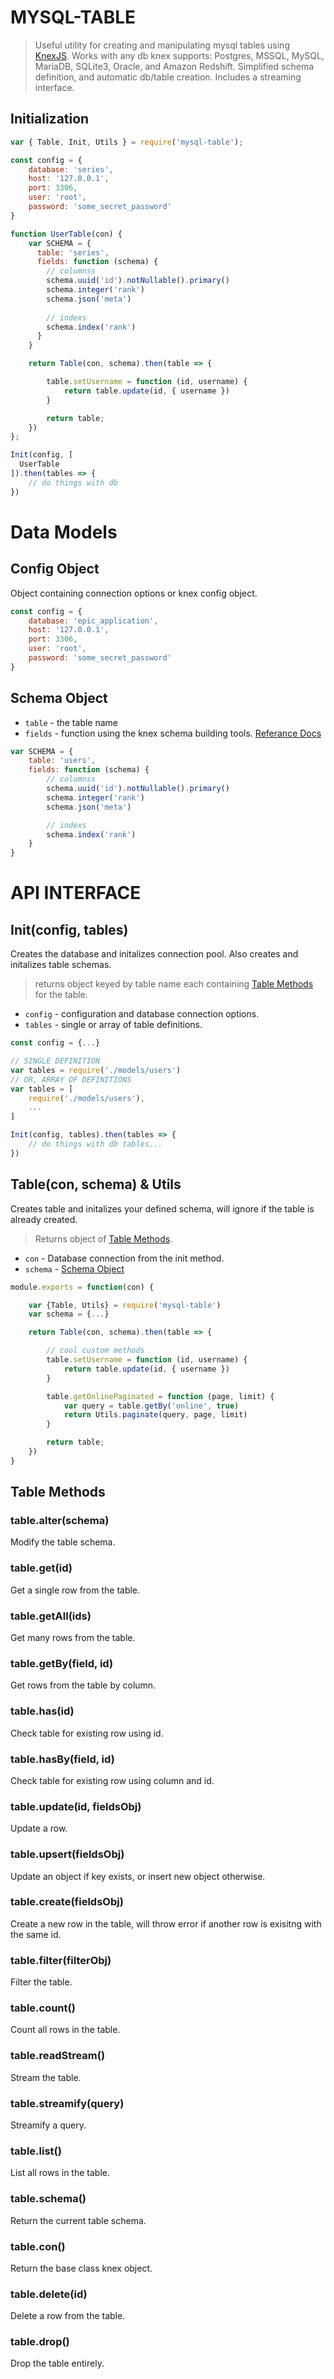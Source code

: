# MYSQL-TABLE
> Useful utility for creating and manipulating mysql tables using [KnexJS](https://knexjs.org/#Schema-Building).
> Works with any db knex supports: Postgres, MSSQL, MySQL, MariaDB, SQLite3, Oracle, and Amazon Redshift.
> Simplified schema definition, and automatic db/table creation.
> Includes a streaming interface.

## Initialization
```js
var { Table, Init, Utils } = require('mysql-table');

const config = {
    database: 'series',
    host: '127.0.0.1',
    port: 3306,
    user: 'root',
    password: 'some_secret_password'
}

function UserTable(con) {
    var SCHEMA = {
      table: 'series',
      fields: function (schema) {
        // columnss
        schema.uuid('id').notNullable().primary()
        schema.integer('rank')
        schema.json('meta')
    
        // indexs
        schema.index('rank')
      }
    }

    return Table(con, schema).then(table => {

        table.setUsername = function (id, username) {
            return table.update(id, { username })
        }

        return table;
    })
};

Init(config, [
  UserTable
]).then(tables => {
    // do things with db
})
```

# Data Models

## Config Object
Object containing connection options or knex config object.

```js
const config = {
    database: 'epic_application',
    host: '127.0.0.1',
    port: 3306,
    user: 'root',
    password: 'some_secret_password'
}
```

## Schema Object
* `table` - the table name
* `fields` - function using the knex schema building tools. [Referance Docs](https://knexjs.org/#Schema-Building)

```js
var SCHEMA = {
    table: 'users',
    fields: function (schema) {
        // columnss
        schema.uuid('id').notNullable().primary()
        schema.integer('rank')
        schema.json('meta')

        // indexs
        schema.index('rank')
    }
}
```

# API INTERFACE

## Init(config, tables)
Creates the database and initalizes connection pool. Also creates and initalizes table schemas.
> returns object keyed by table name each containing [Table Methods](#table-methods) for the table.

* `config` - configuration and database connection options.
* `tables` - single or array of table definitions.

```js
const config = {...}

// SINGLE DEFINITION
var tables = require('./models/users')
// OR, ARRAY OF DEFINITIONS
var tables = [
    require('./models/users'),
    ...
]

Init(config, tables).then(tables => {
    // do things with db tables...
})
```

## Table(con, schema) & Utils
Creates table and initalizes your defined schema, will ignore if the table is already created.
> Returns object of [Table Methods](#table-methods).

* `con` - Database connection from the init method.
* `schema` - [Schema Object](#schema-object)

```js
module.exports = function(con) {

    var {Table, Utils} = require('mysql-table')
    var schema = {...}

    return Table(con, schema).then(table => {

        // cool custom methods
        table.setUsername = function (id, username) {
            return table.update(id, { username })
        }

        table.getOnlinePaginated = function (page, limit) {
            var query = table.getBy('online', true)
            return Utils.paginate(query, page, limit)
        }

        return table;
    })
}
```

## Table Methods

### table.alter(schema)
Modify the table schema.
### table.get(id)
Get a single row from the table.
### table.getAll(ids)
Get many rows from the table.
### table.getBy(field, id)
Get rows from the table by column.
### table.has(id)
Check table for existing row using id.
### table.hasBy(field, id)
Check table for existing row using column and id.
### table.update(id, fieldsObj)
Update a row.
### table.upsert(fieldsObj)
Update an object if key exists, or insert new object otherwise.
### table.create(fieldsObj)
Create a new row in the table, will throw error if another row is exisitng with the same id.
### table.filter(filterObj)
Filter the table.
### table.count()
Count all rows in the table.
### table.readStream()
Stream the table.
### table.streamify(query)
Streamify a query.
### table.list()
List all rows in the table.
### table.schema()
Return the current table schema.
### table.con()
Return the base class knex object.
### table.delete(id)
Delete a row from the table.
### table.drop()
Drop the table entirely.

